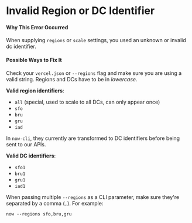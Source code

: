 # Invalid Region or DC Identifier

#### Why This Error Occurred

When supplying `regions` or `scale` settings, you
used an unknown or invalid dc identifier.

#### Possible Ways to Fix It

Check your `vercel.json` or `--regions` flag and
make sure you are using a valid string. Regions
and DCs have to be in _lowercase_.

**Valid region identifiers**:

- `all` (special, used to scale to all DCs, can only appear once)
- `sfo`
- `bru`
- `gru`
- `iad`

In `now-cli`, they currently are transformed to
DC identifiers before being sent to our APIs.

**Valid DC identifiers**:

- `sfo1`
- `bru1`
- `gru1`
- `iad1`

When passing multiple `--regions` as a CLI parameter,
make sure they're separated by a comma (`,`). For example:

```console
now --regions sfo,bru,gru
```
